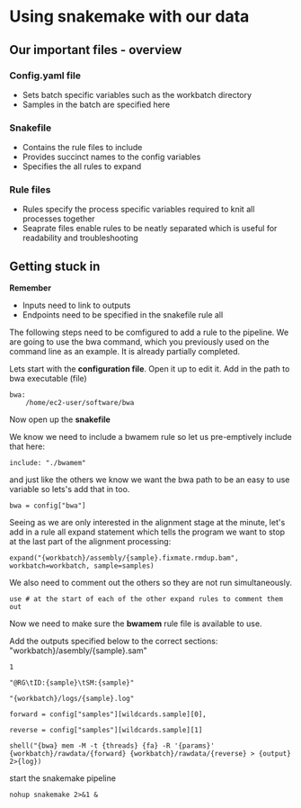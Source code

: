 # Using snakemake with our data

## Our important files - overview

### Config.yaml file
  * Sets batch specific variables such as the workbatch directory
  * Samples in the batch are specified here

### Snakefile
  * Contains the rule files to include
  * Provides succinct names to the config variables
  * Specifies the all rules to expand

### Rule files
  * Rules specify the process specific variables required to knit all processes together
  * Seaprate files enable rules to be neatly separated which is useful for readability and troubleshooting

## Getting stuck in
**Remember**
  * Inputs need to link to outputs
  * Endpoints need to be specified in the snakefile rule all

The following steps need to be comfigured to add a rule to the pipeline. We are going to use the bwa command, which you previously used on the command line as an example. It is already partially completed.  

Lets start with the **configuration file**. Open it up to edit it. 
Add in the path to bwa executable (file)

    bwa:
        /home/ec2-user/software/bwa

Now open up the **snakefile**

We know we need to include a bwamem rule so let us pre-emptively include that here:  

    include: "./bwamem"

and just like the others we know we want the bwa path to be an easy to use variable so lets's add that in too.

    bwa = config["bwa"]

Seeing as we are only interested in the alignment stage at the minute, let's add in a rule all
expand statement which tells the program we want to stop at the last part of the alignment processing:

    expand("{workbatch}/assembly/{sample}.fixmate.rmdup.bam", workbatch=workbatch, sample=samples)

We also need to comment out the others so they are not run simultaneously. 

    use # at the start of each of the other expand rules to comment them out

Now we need to make sure the **bwamem** rule file is available to use.

Add the outputs specified below to the correct sections:  
    "workbatch}/asembly/{sample}.sam"  

    1  

    "@RG\tID:{sample}\tSM:{sample}"  

    "{workbatch}/logs/{sample}.log"  

    forward = config["samples"][wildcards.sample][0],  

    reverse = config["samples"][wildcards.sample][1]  

    shell("{bwa} mem -M -t {threads} {fa} -R '{params}' {workbatch}/rawdata/{forward} {workbatch}/rawdata/{reverse} > {output} 2>{log})  

start the snakemake pipeline  

    nohup snakemake 2>&1 &
